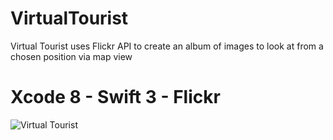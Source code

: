 # VirtualTourist

Virtual Tourist uses Flickr API to create an album of images to look at from a chosen position via map view

# Xcode 8 - Swift 3 - Flickr

![Virtual Tourist](http://i.imgur.com/sqOFYCv.jpg)
